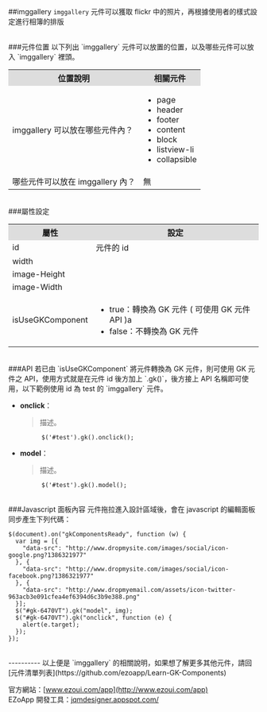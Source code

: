 ##imggallery
`imggallery` 元件可以獲取 flickr 中的照片，再根據使用者的樣式設定進行相簿的排版 

<br/>
###元件位置
以下列出 `imggallery` 元件可以放置的位置，以及哪些元件可以放入 `imggallery` 裡頭。
<table>
<tr>
<th style="background:#ddd;">位置說明</th>
<th style="background:#ddd;">相關元件</th>
</tr>
<tr>
<td>imggallery 可以放在哪些元件內？
</td>
<td>
<ul>
<li>page</li>
<li>header</li>
<li>footer</li>
<li>content</li>
<li>block</li>
<li>listview-li</li>
<li>collapsible</li>
</ul>
</td>
</tr>
<tr>
<td>哪些元件可以放在 imggallery 內？</td>
<td>無</td>
</tr>
</table>

<br/>
###屬性設定
<table>

<tr>
<th style="background:#ddd;">屬性</th>
<th style="background:#ddd;">設定</th>
</tr>

<tr>
<td>id</td>
<td>元件的 id</td>
</tr>

<tr>
<td>width</td>
<td></td>
</tr>

<tr>
<td>image-Height</td>
<td></td>
</tr>

<tr>
<td>image-Width</td>
<td></td>
</tr>

<tr>
<td>isUseGKComponent</td>
<td><ul>
<li>true：轉換為 GK 元件 ( 可使用 GK 元件 API )a</li>
<li>false：不轉換為 GK 元件</li>
</ul></td>
</tr>

</table>

<br/>
###API
若已由 `isUseGKComponent` 將元件轉換為 GK 元件，則可使用 GK 元件之 API，使用方式就是在元件 id 後方加上 `.gk()`，後方接上 API 名稱即可使用，以下範例使用 id 為 test 的 `imggallery` 元件。

- **onclick**：  
  	> 描述。

			$('#test').gk().onclick();


- **model**：  
  	> 描述。

			$('#test').gk().model();

<br/>
###Javascript 面板內容
元件拖拉進入設計區域後，會在 javascript 的編輯面板同步產生下列代碼：

	$(document).on("gkComponentsReady", function (w) {
	  var img = [{
	    "data-src": "http://www.dropmysite.com/images/social/icon-google.png?1386321977"
	  }, {
	    "data-src": "http://www.dropmysite.com/images/social/icon-facebook.png?1386321977"
	  }, {
	    "data-src": "http://www.dropmyemail.com/assets/icon-twitter-963acb3e091cfea4ef6394d6c3b9e388.png"
	  }];
	  $("#gk-6470VT").gk("model", img);
	  $("#gk-6470VT").gk("onclick", function (e) {
	    alert(e.target);
	  });
	});

<br/>
----------
以上便是 `imggallery` 的相關說明，如果想了解更多其他元件，請回 [元件清單列表](https://github.com/ezoapp/Learn-GK-Components)  

官方網站：[www.ezoui.com/app](http://www.ezoui.com/app)  
EZoApp 開發工具：[jqmdesigner.appspot.com/](http://jqmdesigner.appspot.com/)




